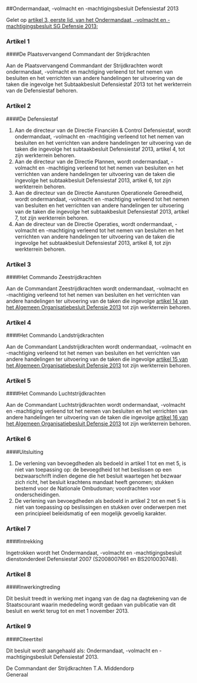 <meta http-equiv='Content-Type' content='text/html; charset=utf-8' />

##Ondermandaat, -volmacht en -machtigingsbesluit Defensiestaf 2013

Gelet op [artikel 3, eerste lid, van het Ondermandaat, -volmacht en -machtigingsbesluit SG Defensie 2013](../../../../../../../../ministeriele-regeling/ondermandaat/volmacht/en/machtigingsbesluit/sg/defensie/2013/BWBR0034185/README.md);

### Artikel  1  

####De Plaatsvervangend Commandant der Strijdkrachten

Aan de Plaatsvervangend Commandant der Strijdkrachten wordt ondermandaat, -volmacht en machtiging verleend tot het nemen van besluiten en het verrichten van andere handelingen ter uitvoering van de taken die ingevolge het Subtaakbesluit Defensiestaf 2013 tot het werkterrein van de Defensiestaf behoren. 

### Artikel  2  

####De Defensiestaf

1.  Aan de directeur van de Directie Financiën & Control Defensiestaf, wordt ondermandaat, -volmacht en -machtiging verleend tot het nemen van besluiten en het verrichten van andere handelingen ter uitvoering van de taken die ingevolge het subtaakbesluit Defensiestaf 2013, artikel 4, tot zijn werkterrein behoren.   
2.  Aan de directeur van de Directie Plannen, wordt ondermandaat, -volmacht en -machtiging verleend tot het nemen van besluiten en het verrichten van andere handelingen ter uitvoering van de taken die ingevolge het subtaakbesluit Defensiestaf 2013, artikel 6, tot zijn werkterrein behoren.   
3.  Aan de directeur van de Directie Aansturen Operationele Gereedheid, wordt ondermandaat, -volmacht en -machtiging verleend tot het nemen van besluiten en het verrichten van andere handelingen ter uitvoering van de taken die ingevolge het subtaakbesluit Defensiestaf 2013, artikel 7, tot zijn werkterrein behoren.   
4.  Aan de directeur van de Directie Operaties, wordt ondermandaat, -volmacht en -machtiging verleend tot het nemen van besluiten en het verrichten van andere handelingen ter uitvoering van de taken die ingevolge het subtaakbesluit Defensiestaf 2013, artikel 8, tot zijn werkterrein behoren.  

### Artikel  3  

####Het Commando Zeestrijdkrachten

Aan de Commandant Zeestrijdkrachten wordt ondermandaat, -volmacht en -machtiging verleend tot het nemen van besluiten en het verrichten van andere handelingen ter uitvoering van de taken die ingevolge [artikel 14 van het Algemeen Organisatiebesluit Defensie 2013](../../../../../../../../ministeriele-regeling/algemeen/organisatiebesluit/defensie/2013/BWBR0034157/README.md) tot zijn werkterrein behoren. 

### Artikel  4  

####Het Commando Landstrijdkrachten

Aan de Commandant Landstrijdkrachten wordt ondermandaat, -volmacht en -machtiging verleend tot het nemen van besluiten en het verrichten van andere handelingen ter uitvoering van de taken die ingevolge [artikel 15 van het Algemeen Organisatiebesluit Defensie 2013](../../../../../../../../ministeriele-regeling/algemeen/organisatiebesluit/defensie/2013/BWBR0034157/README.md) tot zijn werkterrein behoren. 

### Artikel  5  

####Het Commando Luchtstrijdkrachten

Aan de Commandant Luchtstrijdkrachten wordt ondermandaat, -volmacht en -machtiging verleend tot het nemen van besluiten en het verrichten van andere handelingen ter uitvoering van de taken die ingevolge [artikel 16 van het Algemeen Organisatiebesluit Defensie 2013](../../../../../../../../ministeriele-regeling/algemeen/organisatiebesluit/defensie/2013/BWBR0034157/README.md) tot zijn werkterrein behoren. 

### Artikel  6  

####Uitsluiting

1.  De verlening van bevoegdheden als bedoeld in artikel 1 tot en met 5, is niet van toepassing op: de bevoegdheid tot het beslissen op een bezwaarschrift indien degene die het besluit waartegen het bezwaar zich richt, het besluit krachtens mandaat heeft genomen; stukken bestemd voor de Nationale Ombudsman; voordrachten voor onderscheidingen.   
2.  De verlening van bevoegdheden als bedoeld in artikel 2 tot en met 5 is niet van toepassing op beslissingen en stukken over onderwerpen met een principieel beleidsmatig of een mogelijk gevoelig karakter.  

### Artikel  7  

####Intrekking

Ingetrokken wordt het Ondermandaat, -volmacht en -machtigingsbesluit dienstonderdeel Defensiestaf 2007 (S2008007661 en BS2010030748). 

### Artikel  8  

####Inwerkingtreding

Dit besluit treedt in werking met ingang van de dag na dagtekening van de Staatscourant waarin mededeling wordt gedaan van publicatie van dit besluit en werkt terug tot en met 1 november 2013. 

### Artikel  9  

####Citeertitel

Dit besluit wordt aangehaald als: Ondermandaat, -volmacht en -machtigingsbesluit Defensiestaf 2013. 

De Commandant der Strijdkrachten 
T.A. Middendorp  
Generaal    

